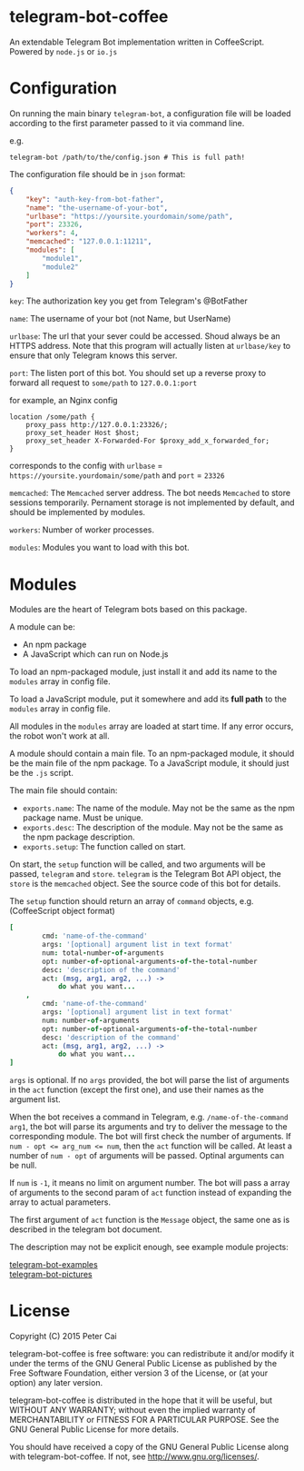 telegram-bot-coffee
===

An extendable Telegram Bot implementation written in CoffeeScript. Powered by `node.js` or `io.js`

Configuration
===

On running the main binary `telegram-bot`, a configuration file will be loaded according to the first parameter passed to it via command line.

e.g.  
```shell
telegram-bot /path/to/the/config.json # This is full path!
```

The configuration file should be in `json` format:

```json
{
	"key": "auth-key-from-bot-father",
	"name": "the-username-of-your-bot",
	"urlbase": "https://yoursite.yourdomain/some/path",
	"port": 23326,
	"workers": 4,
	"memcached": "127.0.0.1:11211",
	"modules": [
		"module1",
		"module2"
	]
}
```

`key`: The authorization key you get from Telegram's @BotFather

`name`: The username of your bot (not Name, but UserName)

`urlbase`: The url that your sever could be accessed. Shoud always be an HTTPS address. Note that this program will actually listen at `urlbase/key` to ensure that only Telegram knows this server.  

`port`: The listen port of this bot. You should set up a reverse proxy to forward all request to `some/path` to `127.0.0.1:port`

for example, an Nginx config

```
location /some/path {
	proxy_pass http://127.0.0.1:23326/;
	proxy_set_header Host $host;
	proxy_set_header X-Forwarded-For $proxy_add_x_forwarded_for;
}
```

corresponds to the config with `urlbase` = `https://yoursite.yourdomain/some/path` and `port` = `23326`

`memcached`: The `Memcached` server address. The bot needs `Memcached` to store sessions temporarily. Pernament storage is not implemented by default, and should be implemented by modules.

`workers`: Number of worker processes.

`modules`: Modules you want to load with this bot.

Modules
===

Modules are the heart of Telegram bots based on this package.

A module can be:

* An npm package
* A JavaScript which can run on Node.js

To load an npm-packaged module, just install it and add its name to the `modules` array in config file.

To load a JavaScript module, put it somewhere and add its __full path__ to the `modules` array in config file.

All modules in the `modules` array are loaded at start time. If any error occurs, the robot won't work at all.

A module should contain a main file. To an npm-packaged module, it should be the main file of the npm package. To a JavaScript module, it should just be the `.js` script.

The main file should contain:

* `exports.name`: The name of the module. May not be the same as the npm package name. Must be unique.
* `exports.desc`: The description of the module. May not be the same as the npm package description.
* `exports.setup`: The function called on start.

On start, the `setup` function will be called, and two arguments will be passed, `telegram` and `store`. `telegram` is the Telegram Bot API object, the `store` is the `memcached` object. See the source code of this bot for details.

The `setup` function should return an array of `command` objects, e.g. (CoffeeScript object format)

```coffeescript
[
		cmd: 'name-of-the-command'
		args: '[optional] argument list in text format'
		num: total-number-of-arguments
		opt: number-of-optional-arguments-of-the-total-number
		desc: 'description of the command'
		act: (msg, arg1, arg2, ...) ->
			do what you want...
	,
		cmd: 'name-of-the-command'
		args: '[optional] argument list in text format'
		num: number-of-arguments
		opt: number-of-optional-arguments-of-the-total-number
		desc: 'description of the command'
		act: (msg, arg1, arg2, ...) ->
			do what you want...
]
```

`args` is optional. If no `args` provided, the bot will parse the list of arguments in the `act` function (except the first one), and use their names as the argument list.

When the bot receives a command in Telegram, e.g. `/name-of-the-command arg1`, the bot will parse its arguments and try to deliver the message to the corresponding module.
The bot will first check the number of arguments. If `num - opt <= arg_num <= num`, then the `act` function will be called. At least a number of `num - opt` of arguments will be passed. Optinal arguments can be null.

If `num` is `-1`, it means no limit on argument number. The bot will pass a array of arguments to the second param of `act` function instead of expanding the array to actual parameters.

The first argument of `act` function is the `Message` object, the same one as is described in the telegram bot document.

The description may not be explicit enough, see example module projects:

[telegram-bot-examples](https://github.com/PeterCxy/telegram-bot-examples)  
[telegram-bot-pictures](https://github.com/PeterCxy/telegram-bot-pictures)

License
===

Copyright (C) 2015 Peter Cai

telegram-bot-coffee is free software: you can redistribute it and/or modify
it under the terms of the GNU General Public License as published by
the Free Software Foundation, either version 3 of the License, or
(at your option) any later version.

telegram-bot-coffee is distributed in the hope that it will be useful,
but WITHOUT ANY WARRANTY; without even the implied warranty of
MERCHANTABILITY or FITNESS FOR A PARTICULAR PURPOSE.  See the
GNU General Public License for more details.

You should have received a copy of the GNU General Public License
along with telegram-bot-coffee.  If not, see <http://www.gnu.org/licenses/>.

